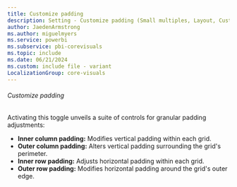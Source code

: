 ```yaml
---
title: Customize padding
description: Setting - Customize padding (Small multiples, Layout, Customize padding)
author: JaedenArmstrong
ms.author: miguelmyers
ms.service: powerbi
ms.subservice: pbi-corevisuals
ms.topic: include
ms.date: 06/21/2024
ms.custom: include file - variant
LocalizationGroup: core-visuals
---
```

###### Customize padding

Activating this toggle unveils a suite of controls for granular padding adjustments:
- **Inner column padding:** Modifies vertical padding within each grid.
- **Outer column padding:** Alters vertical padding surrounding the grid's perimeter.
- **Inner row padding:** Adjusts horizontal padding within each grid.
- **Outer row padding:** Modifies horizontal padding around the grid's outer edge.

